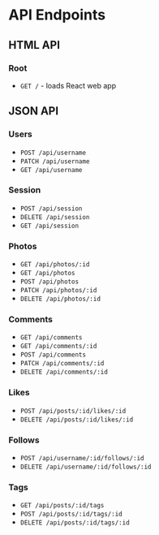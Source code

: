 # API Endpoints

## HTML API

### Root

- `GET /` - loads React web app

## JSON API

### Users

- `POST /api/username`
- `PATCH /api/username`
- `GET /api/username`

### Session

- `POST /api/session`
- `DELETE /api/session`
- `GET /api/session`

### Photos

- `GET /api/photos/:id`
- `GET /api/photos`
- `POST /api/photos`
- `PATCH /api/photos/:id`
- `DELETE /api/photos/:id`

### Comments

- `GET /api/comments`
- `GET /api/comments/:id`
- `POST /api/comments`
- `PATCH /api/comments/:id`
- `DELETE /api/comments/:id`


### Likes

- `POST /api/posts/:id/likes/:id`
- `DELETE /api/posts/:id/likes/:id`

### Follows

- `POST /api/username/:id/follows/:id`
- `DELETE /api/username/:id/follows/:id`


### Tags

- `GET /api/posts/:id/tags`
- `POST /api/posts/:id/tags/:id`
- `DELETE /api/posts/:id/tags/:id`
